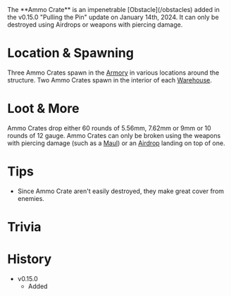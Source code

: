 <Stub />
The **Ammo Crate** is an impenetrable [Obstacle](/obstacles) added in the v0.15.0 "Pulling the Pin" update on January 14th, 2024. It can only be destroyed using Airdrops or weapons with piercing damage.

# Location & Spawning

Three Ammo Crates spawn in the [Armory](/buildings/armory) in various locations around the structure. Two Ammo Crates spawn in the interior of each [Warehouse](/buildings/warehouse).

# Loot & More

Ammo Crates drop either 60 rounds of 5.56mm, 7.62mm or 9mm or 10 rounds of 12 gauge. Ammo Crates can only be broken using the weapons with piercing damage (such as a [Maul](/weapons/melee/maul)) or an [Airdrop](/obstacles/airdrops) landing on top of one.

# Tips

- Since Ammo Crate aren't easily destroyed, they make great cover from enemies.

# Trivia

# History

- v0.15.0
  - Added
